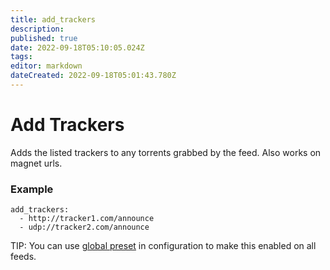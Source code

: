 ```yaml
---
title: add_trackers
description: 
published: true
date: 2022-09-18T05:10:05.024Z
tags: 
editor: markdown
dateCreated: 2022-09-18T05:01:43.780Z
---
```


# Add Trackers
Adds the listed trackers to any torrents grabbed by the feed. Also works on magnet urls.

### Example
```
add_trackers:
  - http://tracker1.com/announce
  - udp://tracker2.com/announce
```

TIP: You can use [global preset](/Plugins/preset) in configuration to make this enabled on all feeds.